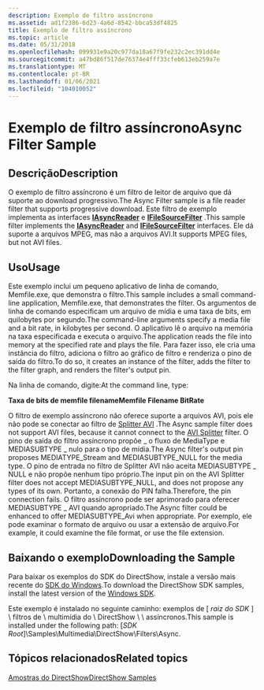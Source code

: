 ```yaml
---
description: Exemplo de filtro assíncrono
ms.assetid: ad1f2386-6d23-4a6d-8542-bbca53df4825
title: Exemplo de filtro assíncrono
ms.topic: article
ms.date: 05/31/2018
ms.openlocfilehash: 099931e9a20c977da18a67f9fe232c2ec391dd4e
ms.sourcegitcommit: a47bd86f517de76374e4fff33cfeb613eb259a7e
ms.translationtype: MT
ms.contentlocale: pt-BR
ms.lasthandoff: 01/06/2021
ms.locfileid: "104010052"
---
```

# <a name="async-filter-sample"></a><span data-ttu-id="f0e91-103">Exemplo de filtro assíncrono</span><span class="sxs-lookup"><span data-stu-id="f0e91-103">Async Filter Sample</span></span>

## <a name="description"></a><span data-ttu-id="f0e91-104">Descrição</span><span class="sxs-lookup"><span data-stu-id="f0e91-104">Description</span></span>

<span data-ttu-id="f0e91-105">O exemplo de filtro assíncrono é um filtro de leitor de arquivo que dá suporte ao download progressivo.</span><span class="sxs-lookup"><span data-stu-id="f0e91-105">The Async Filter sample is a file reader filter that supports progressive download.</span></span> <span data-ttu-id="f0e91-106">Este filtro de exemplo implementa as interfaces [**IAsyncReader**](/windows/desktop/api/Strmif/nn-strmif-iasyncreader) e [**IFileSourceFilter**](/windows/desktop/api/Strmif/nn-strmif-ifilesourcefilter) .</span><span class="sxs-lookup"><span data-stu-id="f0e91-106">This sample filter implements the [**IAsyncReader**](/windows/desktop/api/Strmif/nn-strmif-iasyncreader) and [**IFileSourceFilter**](/windows/desktop/api/Strmif/nn-strmif-ifilesourcefilter) interfaces.</span></span> <span data-ttu-id="f0e91-107">Ele dá suporte a arquivos MPEG, mas não a arquivos AVI.</span><span class="sxs-lookup"><span data-stu-id="f0e91-107">It supports MPEG files, but not AVI files.</span></span>

## <a name="usage"></a><span data-ttu-id="f0e91-108">Uso</span><span class="sxs-lookup"><span data-stu-id="f0e91-108">Usage</span></span>

<span data-ttu-id="f0e91-109">Este exemplo inclui um pequeno aplicativo de linha de comando, Memfile.exe, que demonstra o filtro.</span><span class="sxs-lookup"><span data-stu-id="f0e91-109">This sample includes a small command-line application, Memfile.exe, that demonstrates the filter.</span></span> <span data-ttu-id="f0e91-110">Os argumentos de linha de comando especificam um arquivo de mídia e uma taxa de bits, em quilobytes por segundo.</span><span class="sxs-lookup"><span data-stu-id="f0e91-110">The command-line arguments specify a media file and a bit rate, in kilobytes per second.</span></span> <span data-ttu-id="f0e91-111">O aplicativo lê o arquivo na memória na taxa especificada e executa o arquivo.</span><span class="sxs-lookup"><span data-stu-id="f0e91-111">The application reads the file into memory at the specified rate and plays the file.</span></span> <span data-ttu-id="f0e91-112">Para fazer isso, ele cria uma instância do filtro, adiciona o filtro ao gráfico de filtro e renderiza o pino de saída do filtro.</span><span class="sxs-lookup"><span data-stu-id="f0e91-112">To do so, it creates an instance of the filter, adds the filter to the filter graph, and renders the filter's output pin.</span></span>

<span data-ttu-id="f0e91-113">Na linha de comando, digite:</span><span class="sxs-lookup"><span data-stu-id="f0e91-113">At the command line, type:</span></span>

<span data-ttu-id="f0e91-114">**Taxa de bits de memfile filename**</span><span class="sxs-lookup"><span data-stu-id="f0e91-114">**Memfile Filename BitRate**</span></span>  

<span data-ttu-id="f0e91-115">O filtro de exemplo assíncrono não oferece suporte a arquivos AVI, pois ele não pode se conectar ao filtro de [Splitter AVI](avi-splitter-filter.md) .</span><span class="sxs-lookup"><span data-stu-id="f0e91-115">The Async sample filter does not support AVI files, because it cannot connect to the [AVI Splitter](avi-splitter-filter.md) filter.</span></span> <span data-ttu-id="f0e91-116">O pino de saída do filtro assíncrono propõe \_ o fluxo de MediaType e MEDIASUBTYPE \_ nulo para o tipo de mídia.</span><span class="sxs-lookup"><span data-stu-id="f0e91-116">The Async filter's output pin proposes MEDIATYPE\_Stream and MEDIASUBTYPE\_NULL for the media type.</span></span> <span data-ttu-id="f0e91-117">O pino de entrada no filtro de Splitter AVI não aceita MEDIASUBTYPE \_ NULL e não propõe nenhum tipo próprio.</span><span class="sxs-lookup"><span data-stu-id="f0e91-117">The input pin on the AVI Splitter filter does not accept MEDIASUBTYPE\_NULL, and does not propose any types of its own.</span></span> <span data-ttu-id="f0e91-118">Portanto, a conexão do PIN falha.</span><span class="sxs-lookup"><span data-stu-id="f0e91-118">Therefore, the pin connection fails.</span></span> <span data-ttu-id="f0e91-119">O filtro assíncrono pode ser aprimorado para oferecer MEDIASUBTYPE \_ AVI quando apropriado.</span><span class="sxs-lookup"><span data-stu-id="f0e91-119">The Async filter could be enhanced to offer MEDIASUBTYPE\_Avi when appropriate.</span></span> <span data-ttu-id="f0e91-120">Por exemplo, ele pode examinar o formato de arquivo ou usar a extensão de arquivo.</span><span class="sxs-lookup"><span data-stu-id="f0e91-120">For example, it could examine the file format, or use the file extension.</span></span>

## <a name="downloading-the-sample"></a><span data-ttu-id="f0e91-121">Baixando o exemplo</span><span class="sxs-lookup"><span data-stu-id="f0e91-121">Downloading the Sample</span></span>

<span data-ttu-id="f0e91-122">Para baixar os exemplos do SDK do DirectShow, instale a versão mais recente do [SDK do Windows](https://msdn.microsoft.com/windowsvista/bb980924.aspx).</span><span class="sxs-lookup"><span data-stu-id="f0e91-122">To download the DirectShow SDK samples, install the latest version of the [Windows SDK](https://msdn.microsoft.com/windowsvista/bb980924.aspx).</span></span>

<span data-ttu-id="f0e91-123">Este exemplo é instalado no seguinte caminho: exemplos de \[ *raiz do SDK* \] \\ filtros de \\ multimídia do \\ DirectShow \\ \\ assíncronos.</span><span class="sxs-lookup"><span data-stu-id="f0e91-123">This sample is installed under the following path: \[*SDK Root*\]\\Samples\\Multimedia\\DirectShow\\Filters\\Async.</span></span>

## <a name="related-topics"></a><span data-ttu-id="f0e91-124">Tópicos relacionados</span><span class="sxs-lookup"><span data-stu-id="f0e91-124">Related topics</span></span>



[<span data-ttu-id="f0e91-125">Amostras do DirectShow</span><span class="sxs-lookup"><span data-stu-id="f0e91-125">DirectShow Samples</span></span>](directshow-samples.md)


 

 



